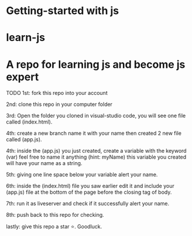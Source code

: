# Getting-started with js

# learn-js

# A repo for learning js and become js expert

TODO
1st: fork this repo into your account

2nd: clone this repo in your computer folder

3rd: Open the folder you cloned in visual-studio code, you will see one file called (index.html).

4th: create a new branch name it with your name then created 2 new file called (app.js).

4th: inside the (app.js) you just created, create a variable with the keyword (var) feel free to name it anything (hint: myName) this variable you created will have your name as a string.

5th: giving one line space below your variable alert your name.

6th: inside the (index.html) file you saw earlier edit it and include your (app.js) file at the bottom of the page before the closing tag of body.

7th: run it as liveserver and check if it successfully alert your name.

8th: push back to this repo for checking.

lastly: give this repo a star ⭐.
Goodluck.
